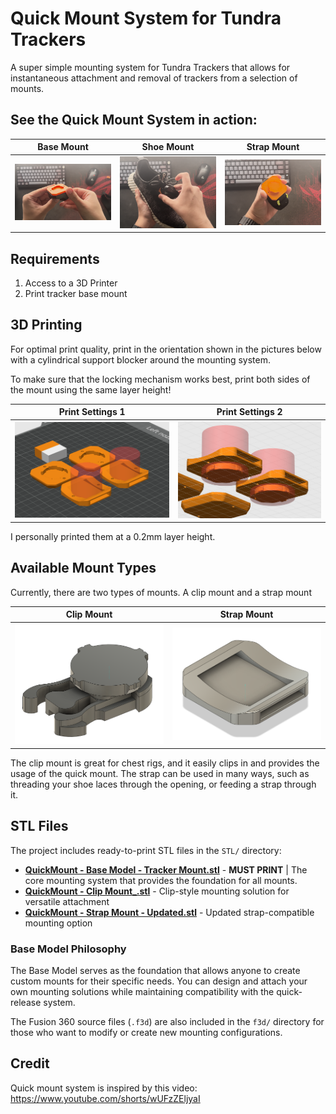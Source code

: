 # Quick Mount System for Tundra Trackers

A super simple mounting system for Tundra Trackers that allows for instantaneous attachment and removal of trackers from a selection of mounts.


## See the Quick Mount System in action:

<div align="center">

| Base Mount | Shoe Mount | Strap Mount |
|:----------:|:----------:|:-----------:|
| ![Base Mount IRL](images/BaseMountIRL.png) | ![Shoe Mount Attach IRL](images/ShoeMountAttachIRL.png) | ![Strap Mount IRL](images/StrapMountIRL.png) |

</div>

## Requirements
1. Access to a 3D Printer
2. Print tracker base mount

## 3D Printing

For optimal print quality, print in the orientation shown in the pictures below with a cylindrical support blocker around the mounting system.

To make sure that the locking mechanism works best, print both sides of the mount using the same layer height!

<div align="center">

| Print Settings 1 | Print Settings 2 |
|:----------------:|:----------------:|
| ![Print Settings 1](images/PrintSettings1.png) | ![Print Settings 2](images/PrintSettings2.png) |

</div>

I personally printed them at a 0.2mm layer height.

## Available Mount Types

Currently, there are two types of mounts. A clip mount and a strap mount

<div align="center">

|             Clip Mount              | Strap Mount |
|:-----------------------------------:|:-----------:|
| ![Clip Mount](images/clipMount.png) | ![Strap Mount](images/StrapMount.png) |

</div>

The clip mount is great for chest rigs, and it easily clips in and provides the usage of the quick mount. The strap can be used in many ways, such as threading your shoe laces through the opening, or feeding a strap through it.

## STL Files

The project includes ready-to-print STL files in the `STL/` directory:

- **[QuickMount - Base Model - Tracker Mount.stl](STL/QuickMount%20-%20Base%20Model%20-%20Tracker%20Mount.stl)** - **MUST PRINT** | The core mounting system that provides the foundation for all mounts.
- **[QuickMount - Clip Mount_.stl](STL/QuickMount%20-%20Clip%20Mount_.stl)** - Clip-style mounting solution for versatile attachment
- **[QuickMount - Strap Mount - Updated.stl](STL/QuickMount%20-%20Strap%20Mount%20-%20Updated.stl)** - Updated strap-compatible mounting option

### Base Model Philosophy

The Base Model serves as the foundation that allows anyone to create custom mounts for their specific needs. You can design and attach your own mounting solutions while maintaining compatibility with the quick-release system.

The Fusion 360 source files (`.f3d`) are also included in the `f3d/` directory for those who want to modify or create new mounting configurations.

## Credit

Quick mount system is inspired by this video:
https://www.youtube.com/shorts/wUFzZEljyaI